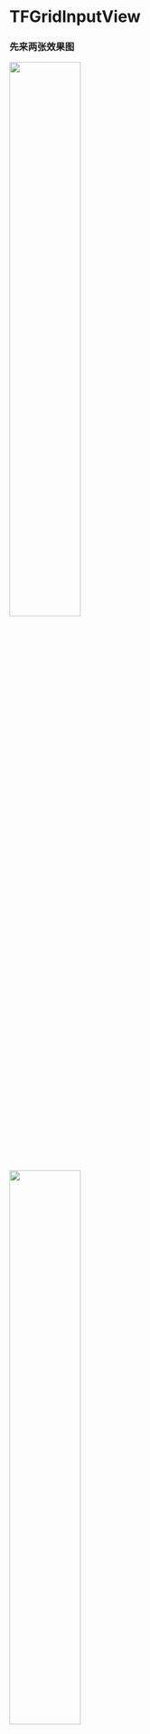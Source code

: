 # TFGridInputView
### 先来两张效果图

<img src="http://upload-images.jianshu.io/upload_images/624048-192086ff8ed6f774.PNG?imageMogr2/auto-orient/strip%7CimageView2/2/w/1240" width="50%">

<img src="http://upload-images.jianshu.io/upload_images/624048-3045749970e3dd28.PNG?imageMogr2/auto-orient/strip%7CimageView2/2/w/1240" width="50%">


-----------------


### 目前的功能

* 可以像系统输入控件那样点击弹出键盘输入，通过`resignFirstResponder`来取消输入。

* 可以像系统控件那样通过`text`属性获取或设置文字。

* 具有密码输入功能，即不显示明文

* 支持边框和圆角

* 每个小框（cell）显示一个字符，可以设置它的显示样式：
  * 文字颜色和字体
  * 背景色或背景图片
* 可以给小框的不同状态设置不同的样式，现在有:
  * empty: 没有内容时
  * fill: 填充了内容时
  * highlight: 下一个要被输入的cell会被认为是highlight状态，类似于光标的作用。

如果设置了不同的样式，那么在输入的时候，可以直观的看到那些事输入的、那些是没输入的，输入位置也会比较醒目。当然这都是可以自由定义的，如果你不需要，可以把三种状态设为一样。

* 输入框的样式也有区别，目前有两种：
  * 一种就是每个cell是分开的，就像上面朋友给的需求那样。
  * 还一种是类似支付宝输入支付密码的样式，即一连串的紧贴的格子，如图。

<img src="http://upload-images.jianshu.io/upload_images/624048-3685ae22d06f6400.PNG?imageMogr2/auto-orient/strip%7CimageView2/2/w/1240" width="50%">



### 使用

欢迎直接看代码,这里给出一个简单示例：
```
//构建一个输入框
    _inputView = [[TFGridInputView alloc] initWithFrame:CGRectMake(30, 120, 100, 200) row:3 column:6];
    
    //构建一个样式，并调整各种格式
    TFGridInputViewCellStyle *style = [[TFGridInputViewCellStyle alloc] init];
    style.backColor = [UIColor colorWithWhite:0.9 alpha:1];
    style.textColor = [UIColor colorWithWhite:0.1 alpha:1];
    
    //如果各个状态样式一致，可以只设置empty状态，它会作为缺省值使用
    [_inputView setStyle:style forState:(TFGridInputViewCellStateEmpty)];
    
    [self.view addSubview:_inputView];
    
    //设置边框和圆角
    _inputView.DIVBorderColor = [UIColor lightGrayColor];
    _inputView.DIVBorderWidth = 0.5;
    
    //设置圆角
    _inputView.DIVCornerRadius = 5;
    
    //设置布局样式
    _inputView.layoutStyle = TFGridInputViewLayoutStyleNoGap;
}
```
* 推荐使用带row、column的init方法构建，这样可以在初始化时候就把cell确定好，避免重复构建。
* 设置cell的各种状态需要的样式，如果你每种状态样式一直，就只需要设置empty状态即可。
* 如果你还需要边框或圆角，也可以继续设置。

然后就可以使用了，大多数的工作都是在配置样式。



### 关于布局规则

构建了一个`TFGridInputView`对象后，给了一个`frame`，但是可能cell的宽度加上cell之间的间隙会超过frame，比如宽度100，然后一行5个cell,cell宽度30，这样cell本身就占据了150的宽度了。

对于这种情况我的处理是：
**cell的大小不变，cell之间间隙使用最小值，然后反过来调整父视图的frame**

比如上面的情况，如果间隙是8，那么父视图的宽度会被扩充为：
30*5 + 8*(5+1) = 198。

这么做是因为：
* 如果你使用的时候设置不正确，那么我会帮你调整回来，只要你的cell大小和最小间隙是你需求的那样
* 如果你想自己控制，那么就可以先计算好，把正确的cell大小和间隙传递过来，这样就不会发生父视图的frame不够的问题，我这边就不会修改你原本的frame了。
* 在调整父视图的frame后，发出通知`TFGridInputViewLayoutNotification`，以便使用它的部分可以匹配修改

这样既有自由度，也不会麻烦。**需要的人需要，不需要的人不需要**。

**欢迎使用，欢迎star**

